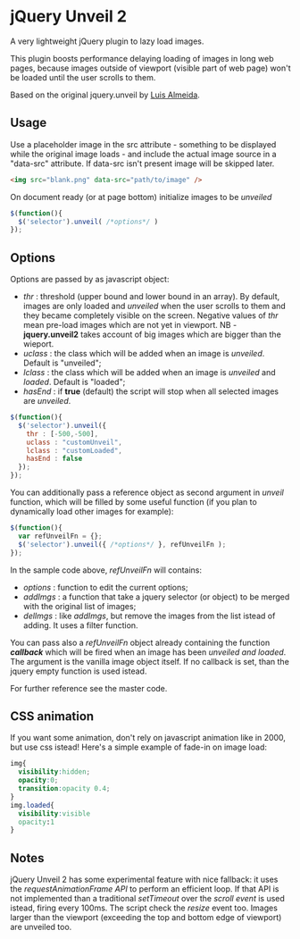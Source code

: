 # jQuery Unveil 2
A very lightweight jQuery plugin to lazy load images.

This plugin boosts performance delaying loading of images in long web pages, because images outside of viewport (visible part of web page) won't be loaded until the user scrolls to them.

Based on the original jquery.unveil by [Luis Almeida](http://luis-almeida.github.io/unveil/).

## Usage
Use a placeholder image in the src attribute - something to be displayed while the original image loads - and include the actual image source in a "data-src" attribute. If data-src isn't present image will be skipped later.
```html
<img src="blank.png" data-src="path/to/image" />
```
On document ready (or at page bottom) initialize images to be *unveiled*
```js
$(function(){
  $('selector').unveil( /*options*/ )
});
```

## Options
Options are passed by as javascript object:
- *thr* : threshold (upper bound and lower bound in an array). By default, images are only loaded and *unveiled* when the user scrolls to them and they became completely visible on the screen. Negative values of *thr* mean pre-load images which are not yet in viewport. NB - **jquery.unveil2** takes account of big images which are bigger than the wieport.
- *uclass* : the class which will be added when an image is *unveiled*. Default is "unveiled";
- *lclass* : the class which will be added when an image is *unveiled* and *loaded*. Default is "loaded";
- *hasEnd* : if **true** (default) the script will stop when all selected images are *unveiled*.
```js
$(function(){
  $('selector').unveil({
    thr : [-500,-500],
    uclass : "customUnveil",
    lclass : "customLoaded",
    hasEnd : false
  });
});
```
You can additionally pass a reference object as second argument in *unveil* function, which will be filled by some useful function (if you plan to dynamically load other images for example):
```js
$(function(){
  var refUnveilFn = {};
  $('selector').unveil({ /*options*/ }, refUnveilFn );
});
```
In the sample code above, *refUnveilFn* will contains:
- *options* : function to edit the current options;
- *addImgs* : a function that take a jquery selector (or object) to be merged with the original list of images;
- *delImgs* : like *addImgs*, but remove the images from the list istead of adding. It uses a filter function.

You can pass also a *refUnveilFn* object already containing the function ***callback*** which will be fired when an image has been *unveiled and loaded*. The argument is the vanilla image object itself. If no callback is set, than the jquery empty function is used istead.

For further reference see the master code.

## CSS animation
If you want some animation, don't rely on javascript animation like in 2000, but use css istead!
Here's a simple example of fade-in on image load:
```css
img{
  visibility:hidden;
  opacity:0;
  transition:opacity 0.4;
}
img.loaded{
  visibility:visible
  opacity:1
}
```

## Notes
jQuery Unveil 2 has some experimental feature with nice fallback: it uses the *requestAnimationFrame API* to perform an efficient loop. If that API is not implemented than a traditional *setTimeout* over the *scroll event* is used istead, firing every 100ms. The script check the *resize* event too. Images larger than the viewport (exceeding the top and bottom edge of viewport) are unveiled too.
